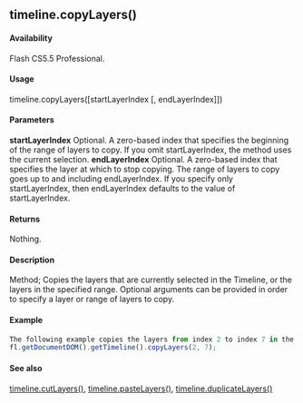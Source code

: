 ## timeline.copyLayers()

#### Availability

Flash CS5.5 Professional.

#### Usage

timeline.copyLayers(\[startLayerIndex \[, endLayerIndex\]\])

#### Parameters

**startLayerIndex** Optional. A zero-based index that specifies the beginning of the range of layers to copy. If you omit
startLayerIndex, the method uses the current selection.
**endLayerIndex** Optional. A zero-based index that specifies the layer at which to stop copying. The range of layers to copy goes up to and including endLayerIndex. If you specify only startLayerIndex, then endLayerIndex defaults to the value of startLayerIndex.

#### Returns

Nothing.

#### Description

Method; Copies the layers that are currently selected in the Timeline, or the layers in the specified range. Optional arguments can be provided in order to specify a layer or range of layers to copy.

#### Example

```javascript
The following example copies the layers from index 2 to index 7 in the Timeline:
fl.getDocumentDOM().getTimeline().copyLayers(2, 7);

```
#### See also

[timeline.cutLayers()](#_bookmark1048), [timeline.pasteLayers()](#_bookmark1070), [timeline.duplicateLayers()](#_bookmark1050)
